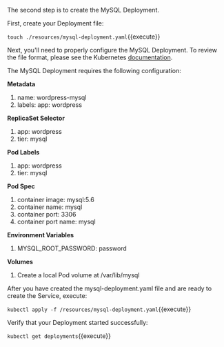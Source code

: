 The second step is to create the MySQL Deployment.

First, create your Deployment file:

`touch ./resources/mysql-deployment.yaml`{{execute}}

Next, you'll need to properly configure the MySQL Deployment. To review the file format, please see the Kubernetes [documentation](https://kubernetes.io/docs/concepts/workloads/controllers/deployment/).

The MySQL Deployment requires the following configuration:

**Metadata**
1. name: wordpress-mysql
2. labels: app: wordpress

**ReplicaSet Selector**
1.  app: wordpress
2.  tier: mysql

**Pod Labels**
1.  app: wordpress
2.  tier: mysql

**Pod Spec**
1. container image: mysql:5.6
2. container name: mysql
3. container port: 3306
4. container port name: mysql

**Environment Variables**
1. MYSQL_ROOT_PASSWORD: password

**Volumes**
1. Create a local Pod volume at /var/lib/mysql

After you have created the mysql-deployment.yaml file and are ready to create the Service, execute:

`kubectl apply -f /resources/mysql-deployment.yaml`{{execute}}

Verify that your Deployment started successfully:

`kubectl get deployments`{{execute}}